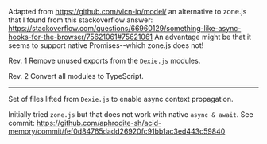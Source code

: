 Adapted from https://github.com/vlcn-io/model/
an alternative to zone.js that I found from this stackoverflow answer: https://stackoverflow.com/questions/66960129/something-like-async-hooks-for-the-browser/75621061#75621061
An advantage might be that it seems to support native Promises--which zone.js does not!

Rev. 1
Remove unused exports from the `Dexie.js` modules.

Rev. 2
Convert all modules to TypeScript.

------------------------

Set of files lifted from `Dexie.js` to enable async context propagation.

Initially tried `zone.js` but that does not work with native `async & await`. See commit: https://github.com/aphrodite-sh/acid-memory/commit/fef0d84765dadd26920fc91bb1ac3ed443c59840
